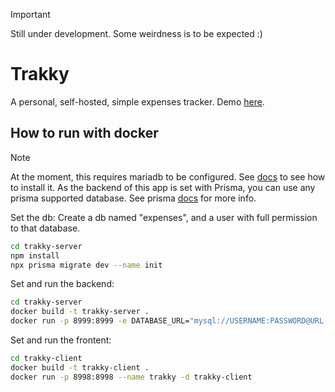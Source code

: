 > [!IMPORTANT]  
> Still under development. Some weirdness is to be expected :)

# Trakky

A personal, self-hosted, simple expenses tracker.
Demo [here](https://trakky.pages.dev).

## How to run with docker

> [!NOTE]  
> At the moment, this requires mariadb to be configured. See [docs](https://mariadb.org/documentation/) to see how to install it.
> As the backend of this app is set with Prisma, you can use any prisma supported database. See prisma [docs](https://www.prisma.io/docs/getting-started/quickstart) for more info.

Set the db:
Create a db named "expenses", and a user with full permission to that database.
```bash
cd trakky-server
npm install
npx prisma migrate dev --name init
```

Set and run the backend:
```bash
cd trakky-server
docker build -t trakky-server .
docker run -p 8999:8999 -e DATABASE_URL="mysql://USERNAME:PASSWORD@URL:PORT/expenses?schema=public" --name trakky-server -d trakky-server
```

Set and run the frontent:
```bash
cd trakky-client
docker build -t trakky-client .
docker run -p 8998:8998 --name trakky -d trakky-client
```
